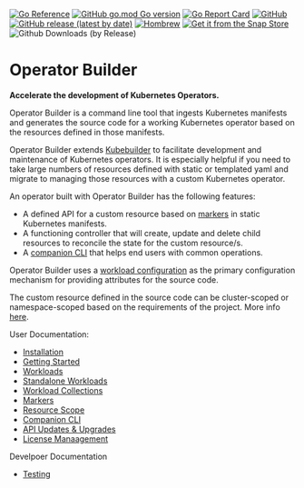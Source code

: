 [![Go Reference](https://pkg.go.dev/badge/github.com/vmware-tanzu-labs/operator-builder.svg)](https://pkg.go.dev/github.com/vmware-tanzu-labs/operator-builder)
[![GitHub go.mod Go version](https://img.shields.io/github/go-mod/go-version/vmware-tanzu-labs/operator-builder)](https://golang.org/)
[![Go Report Card](https://goreportcard.com/badge/github.com/vmware-tanzu-labs/operator-builder)](https://goreportcard.com/report/github.com/vmware-tanzu-labs/operator-builder)
[![GitHub](https://img.shields.io/github/license/vmware-tanzu-labs/operator-builder)](https://github.com/vmware-tanzu-labs/operator-builder/blob/main/LICENSE)[![GitHub release (latest by date)](https://img.shields.io/github/v/release/vmware-tanzu-labs/operator-builder)](https://github.com/vmware-tanzu-labs/operator-builder/releases)
[![Hombrew](https://img.shields.io/badge/dynamic/json.svg?url=https://raw.githubusercontent.com/vmware-tanzu-labs/homebrew-tap/master/Info/operator-builder.json&query=$.versions.stable&label=homebrew)](https://github.com/vmware-tanzu-labs/operator-builder/releases)
[![Get it from the Snap Store](https://badgen.net/snapcraft/v/operator-builder)](https://snapcraft.io/operator-builder)
![Github Downloads (by Release)](https://img.shields.io/github/downloads/vmware-tanzu-labs/operator-builder/total.svg)

# Operator Builder

**Accelerate the development of Kubernetes Operators.**

Operator Builder is a command line tool that ingests Kubernetes manifests and
generates the source code for a working Kubernetes operator based on the
resources defined in those manifests.

Operator Builder extends [Kubebuilder](https://github.com/kubernetes-sigs/kubebuilder)
to facilitate development and maintenance of Kubernetes operators.  It is especially
helpful if you need to take large numbers of resources defined with static or
templated yaml and migrate to managing those resources with a custom Kubernetes operator.

An operator built with Operator Builder has the following features:

- A defined API for a custom resource based on [markers](docs/markers.md) in
  static Kubernetes manifests.
- A functioning controller that will create, update and delete child resources
  to reconcile the state for the custom resource/s.
- A [companion CLI](docs/companion-cli.md) that helps end users with common
  operations.

Operator Builder uses a [workload configuration](docs/workloads.md) as the
primary configuration mechanism for providing attributes for the source code.

The custom resource defined in the source code can be cluster-scoped or
namespace-scoped based on the requirements of the project.  More info
[here](docs/resource-scope.md).

User Documentation:

* [Installation](docs/installation.md)
* [Getting Started](docs/getting-started.md)
* [Workloads](docs/workloads.md)
* [Standalone Workloads](docs/standalone-workloads.md)
* [Workload Collections](docs/workload-collections.md)
* [Markers](docs/markers.md)
* [Resource Scope](docs/resource-scope.md)
* [Companion CLI](docs/companion-cli.md)
* [API Updates & Upgrades](docs/api-updates-upgrades.md)
* [License Manaagement](docs/license.md)

Develpoer Documentation

* [Testing](docs/testing.md)

